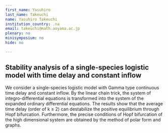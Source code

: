 ```yaml
---
first_name: Yasuhiro
last_name: Takeuchi
name: Yasuhiro Takeuchi
institution_country: .na
email: takeuchi@math.aoyama.ac.jp
plenary: no
minisymposium: no
hide: no

---
```


## Stability analysis of a single-species logistic model with time delay and constant inflow

We consider a single-species logistic model with Gamma type continuous time delay and constant inflow. By the linear chain trick, the system of integro-differential equations is transformed into the system of the expanded ordinary differential equations. The results show that the average time delay (order of k ≥ 2) can destabilize the positive equilibrium through Hopf bifurcation. Furthermore, the precise conditions of Hopf bifurcation of the high dimensional system are obtained by the method of polar form and graphs.


